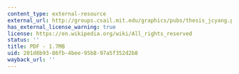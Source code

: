 ```yaml
---
content_type: external-resource
external_url: http://groups.csail.mit.edu/graphics/pubs/thesis_jcyang.pdf
has_external_license_warning: true
license: https://en.wikipedia.org/wiki/All_rights_reserved
status: ''
title: PDF - 1.7MB
uid: 201d8b93-86fb-4bee-95b8-97a5f352d2b8
wayback_url: ''
---
```

